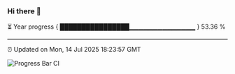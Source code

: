 ### Hi there 👋

⏳ Year progress { ████████████████▁▁▁▁▁▁▁▁▁▁▁▁▁▁ } 53.36 %

---

⏰ Updated on Mon, 14 Jul 2025 18:23:57 GMT

![Progress Bar CI](https://github.com/liununu/liununu/workflows/Progress%20Bar%20CI/badge.svg)
